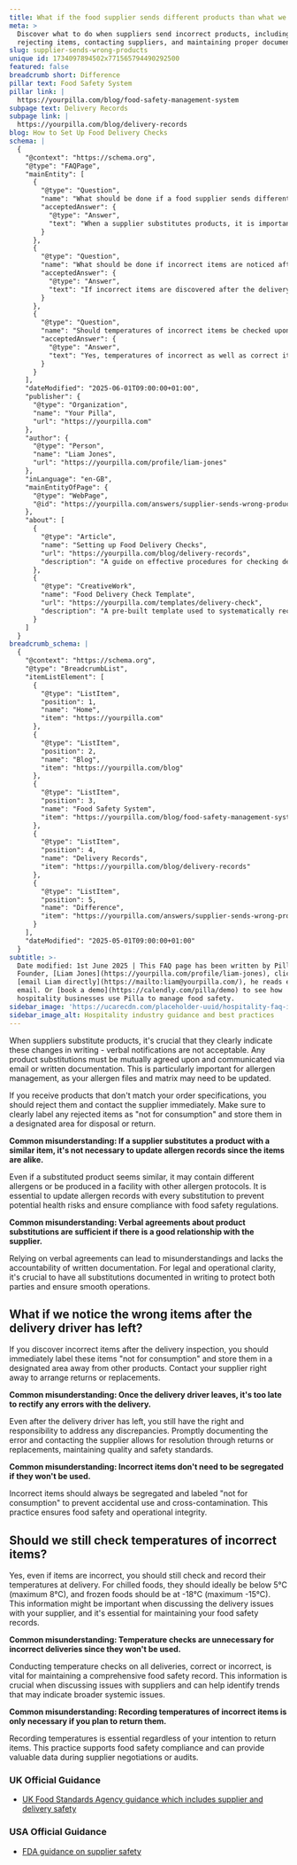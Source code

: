 ```yaml
---
title: What if the food supplier sends different products than what we ordered?
meta: >
  Discover what to do when suppliers send incorrect products, including
  rejecting items, contacting suppliers, and maintaining proper documentation.
slug: supplier-sends-wrong-products
unique id: 1734097894502x771565794490292500
featured: false
breadcrumb short: Difference
pillar text: Food Safety System
pillar link: |
  https://yourpilla.com/blog/food-safety-management-system
subpage text: Delivery Records
subpage link: |
  https://yourpilla.com/blog/delivery-records
blog: How to Set Up Food Delivery Checks
schema: |
  {
    "@context": "https://schema.org",
    "@type": "FAQPage",
    "mainEntity": [
      {
        "@type": "Question",
        "name": "What should be done if a food supplier sends different products than what was ordered?",
        "acceptedAnswer": {
          "@type": "Answer",
          "text": "When a supplier substitutes products, it is important that the changes are clearly documented in writing. Verbal notifications are not acceptable. The substitutions should be mutually agreed upon and communicated through email or written paperwork. This documentation is critical for managing allergens, as any changes need to be reflected in your allergen files and matrix to prevent health risks. If non-agreed products are received, they should be rejected and the supplier should be contacted immediately. Clearly label these items as 'not for consumption' and store them separately for disposal or return."
        }
      },
      {
        "@type": "Question",
        "name": "What should be done if incorrect items are noticed after the delivery driver has left?",
        "acceptedAnswer": {
          "@type": "Answer",
          "text": "If incorrect items are discovered after the delivery inspection, immediately label them as 'not for consumption' and store them in a designated area away from other products. Contact your supplier without delay to arrange for returns or replacements. It is essential to segregate incorrect items and address any errors with the delivery promptly to maintain safety and quality standards."
        }
      },
      {
        "@type": "Question",
        "name": "Should temperatures of incorrect items be checked upon delivery?",
        "acceptedAnswer": {
          "@type": "Answer",
          "text": "Yes, temperatures of incorrect as well as correct items should be checked at the time of delivery. This is crucial even if the items will not be used. For chilled items, ensure the temperature is below 5°C (and not exceeding 8°C), and for frozen items, it should be at least -18°C (and not warmer than -15°C). Recording these temperatures is vital for maintaining food safety records and can be important during discussions or disputes with the supplier."
        }
      }
    ],
    "dateModified": "2025-06-01T09:00:00+01:00",
    "publisher": {
      "@type": "Organization",
      "name": "Your Pilla",
      "url": "https://yourpilla.com"
    },
    "author": {
      "@type": "Person",
      "name": "Liam Jones",
      "url": "https://yourpilla.com/profile/liam-jones"
    },
    "inLanguage": "en-GB",
    "mainEntityOfPage": {
      "@type": "WebPage",
      "@id": "https://yourpilla.com/answers/supplier-sends-wrong-products"
    },
    "about": [
      {
        "@type": "Article",
        "name": "Setting up Food Delivery Checks",
        "url": "https://yourpilla.com/blog/delivery-records",
        "description": "A guide on effective procedures for checking deliveries to ensure food safety and compliance."
      },
      {
        "@type": "CreativeWork",
        "name": "Food Delivery Check Template",
        "url": "https://yourpilla.com/templates/delivery-check",
        "description": "A pre-built template used to systematically record any issues during food deliveries and to ensure compliance with food safety standards."
      }
    ]
  }
breadcrumb_schema: |
  {
    "@context": "https://schema.org",
    "@type": "BreadcrumbList",
    "itemListElement": [
      {
        "@type": "ListItem",
        "position": 1,
        "name": "Home",
        "item": "https://yourpilla.com"
      },
      {
        "@type": "ListItem",
        "position": 2,
        "name": "Blog",
        "item": "https://yourpilla.com/blog"
      },
      {
        "@type": "ListItem",
        "position": 3,
        "name": "Food Safety System",
        "item": "https://yourpilla.com/blog/food-safety-management-system"
      },
      {
        "@type": "ListItem",
        "position": 4,
        "name": "Delivery Records",
        "item": "https://yourpilla.com/blog/delivery-records"
      },
      {
        "@type": "ListItem",
        "position": 5,
        "name": "Difference",
        "item": "https://yourpilla.com/answers/supplier-sends-wrong-products"
      }
    ],
    "dateModified": "2025-05-01T09:00:00+01:00"
  }
subtitle: >-
  Date modified: 1st June 2025 | This FAQ page has been written by Pilla
  Founder, [Liam Jones](https://yourpilla.com/profile/liam-jones), click to
  [email Liam directly](https://mailto:liam@yourpilla.com/), he reads every
  email. Or [book a demo](https://calendly.com/pilla/demo) to see how
  hospitality businesses use Pilla to manage food safety.
sidebar_image: 'https://ucarecdn.com/placeholder-uuid/hospitality-faq-image.jpg'
sidebar_image_alt: Hospitality industry guidance and best practices
---
```

When suppliers substitute products, it's crucial that they clearly indicate these changes in writing - verbal notifications are not acceptable. Any product substitutions must be mutually agreed upon and communicated via email or written documentation. This is particularly important for allergen management, as your allergen files and matrix may need to be updated.

If you receive products that don't match your order specifications, you should reject them and contact the supplier immediately. Make sure to clearly label any rejected items as "not for consumption" and store them in a designated area for disposal or return.

**Common misunderstanding: If a supplier substitutes a product with a similar item, it's not necessary to update allergen records since the items are alike.**

Even if a substituted product seems similar, it may contain different allergens or be produced in a facility with other allergen protocols. It is essential to update allergen records with every substitution to prevent potential health risks and ensure compliance with food safety regulations.

**Common misunderstanding: Verbal agreements about product substitutions are sufficient if there is a good relationship with the supplier.**

Relying on verbal agreements can lead to misunderstandings and lacks the accountability of written documentation. For legal and operational clarity, it's crucial to have all substitutions documented in writing to protect both parties and ensure smooth operations.

## What if we notice the wrong items after the delivery driver has left?

If you discover incorrect items after the delivery inspection, you should immediately label these items "not for consumption" and store them in a designated area away from other products. Contact your supplier right away to arrange returns or replacements.

**Common misunderstanding: Once the delivery driver leaves, it's too late to rectify any errors with the delivery.**

Even after the delivery driver has left, you still have the right and responsibility to address any discrepancies. Promptly documenting the error and contacting the supplier allows for resolution through returns or replacements, maintaining quality and safety standards.

**Common misunderstanding: Incorrect items don't need to be segregated if they won't be used.**

Incorrect items should always be segregated and labeled "not for consumption" to prevent accidental use and cross-contamination. This practice ensures food safety and operational integrity.

## Should we still check temperatures of incorrect items?

Yes, even if items are incorrect, you should still check and record their temperatures at delivery. For chilled foods, they should ideally be below 5°C (maximum 8°C), and frozen foods should be at -18°C (maximum -15°C). This information might be important when discussing the delivery issues with your supplier, and it's essential for maintaining your food safety records.

**Common misunderstanding: Temperature checks are unnecessary for incorrect deliveries since they won't be used.**

Conducting temperature checks on all deliveries, correct or incorrect, is vital for maintaining a comprehensive food safety record. This information is crucial when discussing issues with suppliers and can help identify trends that may indicate broader systemic issues.

**Common misunderstanding: Recording temperatures of incorrect items is only necessary if you plan to return them.**

Recording temperatures is essential regardless of your intention to return items. This practice supports food safety compliance and can provide valuable data during supplier negotiations or audits.

### UK Official Guidance

-   [UK Food Standards Agency guidance which includes supplier and delivery safety](https://www.food.gov.uk/business-guidance/managing-food-safety)

### USA Official Guidance

-   [FDA guidance on supplier safety](https://www.fda.gov/food/importing-food-products-united-states/industry-resources-third-party-audit-standards-and-fsma-supplier-verification-requirements)
